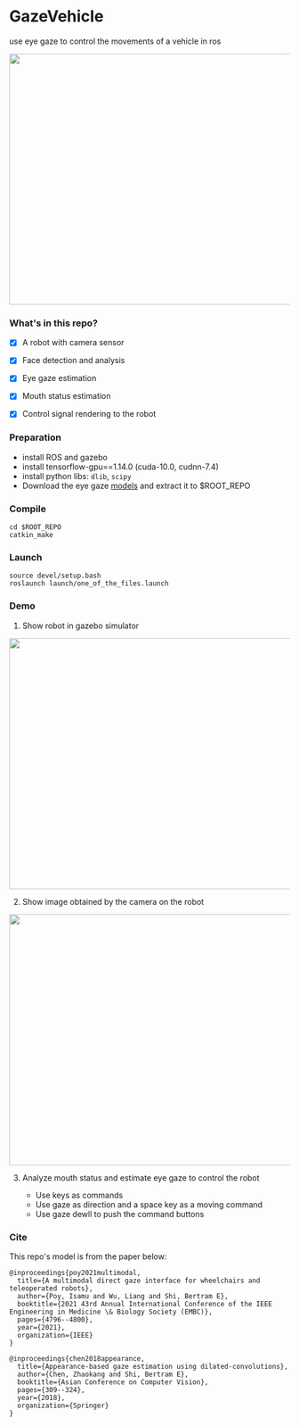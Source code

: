 # GazeVehicle
use eye gaze to control the movements of a vehicle in ros

<div align=center><img src="./assets/demo.gif" width="800" height="450" ></div>

### What's in this repo?
- [x] A robot with camera sensor
- [x] Face detection and analysis
- [x] Eye gaze estimation
- [x] Mouth status estimation
- [x] Control signal rendering to the robot


### Preparation
- install ROS and gazebo
- install tensorflow-gpu==1.14.0 (cuda-10.0, cudnn-7.4)
- install python libs: `dlib`, `scipy`
- Download the eye gaze [models](https://www.dropbox.com/sh/h23x33stlrhqvqq/AADn4iK7NMIc8bVnOkBpBBMSa?dl=0) and extract it to $ROOT_REPO


### Compile
```
cd $ROOT_REPO
catkin_make
```

### Launch
```
source devel/setup.bash
roslaunch launch/one_of_the_files.launch
```

### Demo

1. Show robot in gazebo simulator
<div align=center><img src="./assets/bot_gazebo.png" width="800" height="450" ></div>


2. Show image obtained by the camera on the robot

<div align=center><img src="./assets/bot_camera.png" width="800" height="450" ></div>



3. Analyze mouth status and estimate eye gaze to control the robot

   - Use keys as commands
   - Use gaze as direction and a space key as a moving command
   - Use gaze dewll to push the command buttons



### Cite
This repo's model is from the paper below:
```
@inproceedings{poy2021multimodal,
  title={A multimodal direct gaze interface for wheelchairs and teleoperated robots},
  author={Poy, Isamu and Wu, Liang and Shi, Bertram E},
  booktitle={2021 43rd Annual International Conference of the IEEE Engineering in Medicine \& Biology Society (EMBC)},
  pages={4796--4800},
  year={2021},
  organization={IEEE}
}

@inproceedings{chen2018appearance,
  title={Appearance-based gaze estimation using dilated-convolutions},
  author={Chen, Zhaokang and Shi, Bertram E},
  booktitle={Asian Conference on Computer Vision},
  pages={309--324},
  year={2018},
  organization={Springer}
}
```
